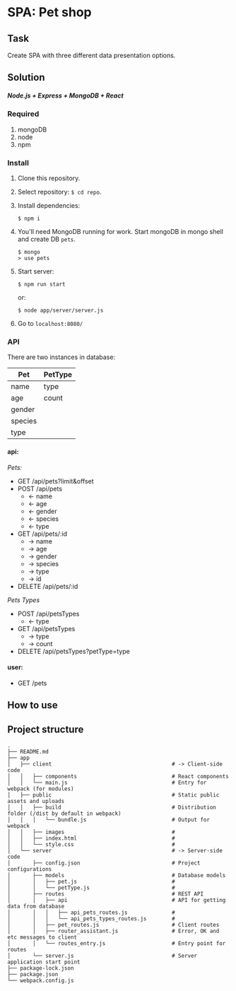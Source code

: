 # SPA: Pet shop
## Task
Create SPA with three different data presentation options.


## Solution
##### Node.js + Express + MongoDB + React

### Required

1. mongoDB
2. node
3. npm


### Install

1. Clone this repository.
2. Select repository: `$ cd repo`.
3. Install dependencies:
    ```shell script
    $ npm i
    ```
4. You'll need MongoDB running for work. Start mongoDB in mongo shell and create DB `pets`.
    ```shell script
    $ mongo
    > use pets
    ```
5. Start server:
    ```shell script
    $ npm run start
    ```
    or: 
    ```shell script
    $ node app/server/server.js
    ```
    
6. Go to `localhost:8080/`

### API

There are two instances in database:

| Pet       | PetType   |
|---        | ---       |
| name      | type      |
| age       | count     |
| gender    |
| species   |
| type      | 

#### api:

*Pets:*

* GET /api/pets?limit&offset
* POST /api/pets
    - <- name
    - <- age
    - <- gender
    - <- species
    - <- type
* GET /api/pets/:id
    - -> name
    - -> age
    - -> gender
    - -> species
    - -> type
    - -> id
* DELETE /api/pets/:id

*Pets Types*

* POST /api/petsTypes
    - <- type
* GET /api/petsTypes
    - -> type
    - -> count
* DELETE /api/petsTypes?petType=type
#### user:

* GET /pets

## How to use

## Project structure

```
.
├── README.md
├── app
│   ├── client                                      # -> Client-side code
│   │   ├── components                              # React components
│   │   └── main.js                                 # Entry for webpack (for modules)
│   ├── public                                      # Static public assets and uploads
│   │   ├── build                                   # Distribution folder (/dist by default in webpack)
│   │   │   └── bundle.js                           # Output for webpack
│   │   ├── images                                  #
│   │   ├── index.html                              #
│   │   └── style.css                               #
│   └── server                                      # -> Server-side code
│       ├── config.json                             # Project configurations
│       ├── models                                  # Database models 
│       │   ├── pet.js                              #
│       │   └── petType.js                          #
│       ├── routes                                  # REST API
│       │   ├── api                                 # API for getting data from database
│       │   │   ├── api_pets_routes.js              #
│       │   │   └── api_pets_types_routes.js        #
│       │   ├── pet_routes.js                       # Client routes
│       │   ├── router_assistant.js                 # Error, OK and etc messages to client
│       │   └── routes_entry.js                     # Entry point for routes
│       └── server.js                               # Server application start point
├── package-lock.json
├── package.json
└── webpack.config.js
```
